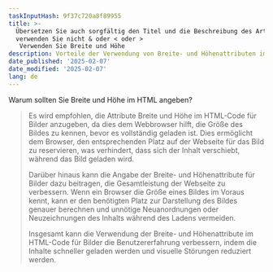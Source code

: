 ```yaml
---
taskInputHash: 9f37c720a8f89955
title: >-
  Übersetzen Sie auch sorgfältig den Titel und die Beschreibung des Artikels;
  verwenden Sie nicht & oder < oder >
   Verwenden Sie Breite und Höhe
description: Vorteile der Verwendung von Breite- und Höhenattributen im HTML-Code
date_published: '2025-02-07'
date_modified: '2025-02-07'
lang: de
---
```

Warum sollten Sie Breite und Höhe im HTML angeben?

> Es wird empfohlen, die Attribute Breite und Höhe im HTML-Code für Bilder anzugeben, da dies dem Webbrowser hilft, die Größe des Bildes zu kennen, bevor es vollständig geladen ist. Dies ermöglicht dem Browser, den entsprechenden Platz auf der Webseite für das Bild zu reservieren, was verhindert, dass sich der Inhalt verschiebt, während das Bild geladen wird.
> 
> Darüber hinaus kann die Angabe der Breite- und Höhenattribute für Bilder dazu beitragen, die Gesamtleistung der Webseite zu verbessern. Wenn ein Browser die Größe eines Bildes im Voraus kennt, kann er den benötigten Platz zur Darstellung des Bildes genauer berechnen und unnötige Neuanordnungen oder Neuzeichnungen des Inhalts während des Ladens vermeiden.
> 
> Insgesamt kann die Verwendung der Breite- und Höhenattribute im HTML-Code für Bilder die Benutzererfahrung verbessern, indem die Inhalte schneller geladen werden und visuelle Störungen reduziert werden.
